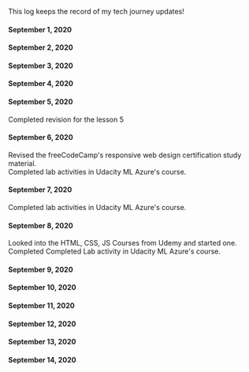  This log keeps the record of my tech journey updates!

#### September 1, 2020

#### September 2, 2020

#### September 3, 2020

#### September 4, 2020

#### September 5, 2020

Completed revision for the lesson 5

#### September 6, 2020

Revised the freeCodeCamp's responsive web design certification study material. <br>
Completed lab activities in Udacity ML Azure's course.

#### September 7, 2020

Completed lab activities in Udacity ML Azure's course.

#### September 8, 2020

Looked into the HTML, CSS, JS Courses from Udemy and started one. Completed 
Completed Lab activity in Udacity ML Azure's course.

#### September 9, 2020

#### September 10, 2020

#### September 11, 2020

#### September 12, 2020

#### September 13, 2020

#### September 14, 2020


